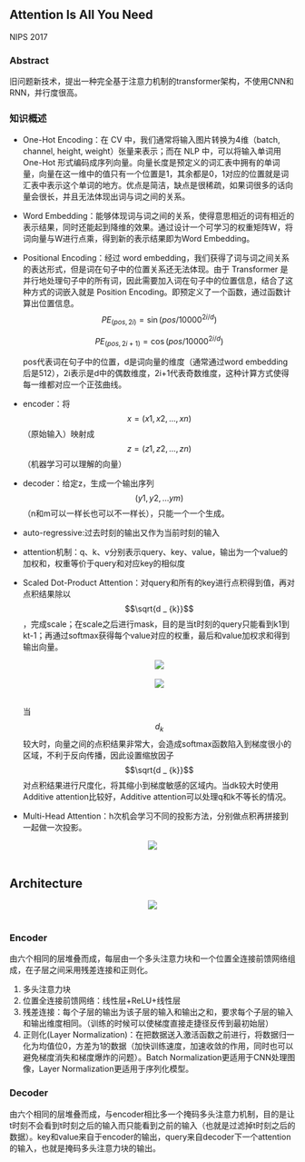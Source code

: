 ## Attention Is All You Need

NIPS 2017

### Abstract

旧问题新技术，提出一种完全基于注意力机制的transformer架构，不使用CNN和RNN，并行度很高。 

### 知识概述

- One-Hot Encoding：在 CV 中，我们通常将输入图片转换为4维（batch, channel, height, weight）张量来表示；而在 NLP 中，可以将输入单词用 One-Hot 形式编码成序列向量。向量长度是预定义的词汇表中拥有的单词量，向量在这一维中的值只有一个位置是1，其余都是0，1对应的位置就是词汇表中表示这个单词的地方。优点是简洁，缺点是很稀疏，如果词很多的话向量会很长，并且无法体现出词与词之间的关系。
- Word Embedding：能够体现词与词之间的关系，使得意思相近的词有相近的表示结果，同时还能起到降维的效果。通过设计一个可学习的权重矩阵W，将词向量与W进行点乘，得到新的表示结果即为Word Embedding。

- Positional Encoding：经过 word embedding，我们获得了词与词之间关系的表达形式，但是词在句子中的位置关系还无法体现。由于 Transformer 是并行地处理句子中的所有词，因此需要加入词在句子中的位置信息，结合了这种方式的词嵌入就是 Position Encoding。即预定义了一个函数，通过函数计算出位置信息。
  $$
  P E _ { ( p o s , 2 i ) } = \sin ( p o s / 1 0 0 0 0 ^ { 2 i / d } )
  $$

  $$
  P E _ { ( p o s , 2 i + 1) } = \cos ( p o s / 1 0 0 0 0 ^ { 2 i / d } )
  $$

  pos代表词在句子中的位置，d是词向量的维度（通常通过word embedding后是512），2i表示是d中的偶数维度，2i+1代表奇数维度，这种计算方式使得每一维都对应一个正弦曲线。

- encoder：将$$x = (x1, x2, ... , xn)$$（原始输入）映射成$$z = (z1, z2, ..., zn)$$（机器学习可以理解的向量）

- decoder：给定z，生成一个输出序列$$(y1,y2,...ym)$$（n和m可以一样长也可以不一样长），只能一个一个生成。

- auto-regressive:过去时刻的输出又作为当前时刻的输入

- attention机制：q、k、v分别表示query、key、value，输出为一个value的加权和，权重等价于query和对应key的相似度

- Scaled Dot-Product Attention：对query和所有的key进行点积得到值，再对点积结果除以$$\sqrt{d _ {k}}$$，完成scale；在scale之后进行mask，目的是当t时刻的query只能看到k1到kt-1；再通过softmax获得每个value对应的权重，最后和value加权求和得到输出向量。

  <div align=center><img src="https://amao996.github.io/blogs/paper-reading/imgs/Transformer/attention1.png" width="  "></div><br>

  <div align=center><img src="https://amao996.github.io/blogs/paper-reading/imgs/Transformer/math1.png" width="  "></div><br>

  当$$d _ {k}$$较大时，向量之间的点积结果非常大，会造成softmax函数陷入到梯度很小的区域，不利于反向传播，因此设置缩放因子$$\sqrt{d _ {k}}$$对点积结果进行尺度化，将其缩小到梯度敏感的区域内。当dk较大时使用Additive attention比较好，Additive attention可以处理q和k不等长的情况。

- Multi-Head Attention：h次机会学习不同的投影方法，分别做点积再拼接到一起做一次投影。

<div align=center><img src="https://amao996.github.io/blogs/paper-reading/imgs/Transformer/attention2.png" width="  "></div><br>

## Architecture

<div align=center><img src="https://amao996.github.io/blogs/paper-reading/imgs/Transformer/model.png" width="  "></div><br>

### Encoder

由六个相同的层堆叠而成，每层由一个多头注意力块和一个位置全连接前馈网络组成，在子层之间采用残差连接和正则化。

1. 多头注意力块
2. 位置全连接前馈网络：线性层+ReLU+线性层
3. 残差连接：每个子层的输出为该子层的输入和输出之和，要求每个子层的输入和输出维度相同。（训练的时候可以使梯度直接走捷径反传到最初始层）
4. 正则化(Layer Normalization)：在把数据送入激活函数之前进行，将数据归一化为均值位0，方差为1的数据（加快训练速度，加速收敛的作用，同时也可以避免梯度消失和梯度爆炸的问题）。Batch Normalization更适用于CNN处理图像，Layer Normalization更适用于序列化模型。



### Decoder

由六个相同的层堆叠而成，与encoder相比多一个掩码多头注意力机制，目的是让t时刻不会看到t时刻之后的输入而只能看到之前的输入（也就是过滤掉t时刻之后的数据）。key和value来自于encoder的输出，query来自decoder下一个attention的输入，也就是掩码多头注意力块的输出。